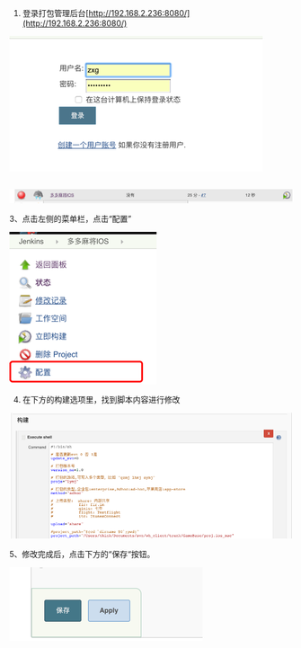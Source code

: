 1. 登录打包管理后台[http://192.168.2.236:8080/](http://192.168.2.236:8080/)

![](/assets/101.png)

```

```

![](/assets/100.png)

3、点击左侧的菜单栏，点击“配置”

![](/assets/102.png)

4. 在下方的构建选项里，找到脚本内容进行修改

![](/assets/103.png)

5、修改完成后，点击下方的“保存“按钮。

![](/assets/104.png)



